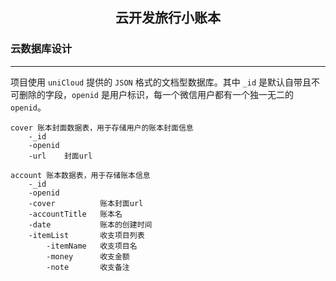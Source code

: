 <h2 align="center">云开发旅行小账本</h2>

### 云数据库设计
***

项目使用 `uniCloud` 提供的 `JSON` 格式的文档型数据库。其中 `_id` 是默认自带且不可删除的字段，`openid` 是用户标识，每一个微信用户都有一个独一无二的 `openid`。

```
cover 账本封面数据表，用于存储用户的账本封面信息
	-_id
	-openid
	-url	封面url
```

```
account 账本数据表，用于存储账本信息
	-_id
	-openid
	-cover			账本封面url
	-accountTitle	账本名
	-date			账本的创建时间
	-itemList		收支项目列表
		-itemName	收支项目名
		-money		收支金额
		-note		收支备注
```